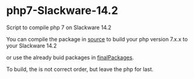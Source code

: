 # php7-Slackware-14.2

Script to compile php 7 on Slackware 14.2

You can compile the package in [source](https://github.com/ryuuzaki42/php7-Slackware-14.2/tree/master/source) to build your php version 7.x.x to your Slackware 14.2

or use the already buid packages in [finalPackages](https://github.com/ryuuzaki42/php7-Slackware-14.2/tree/master/finalPackages).

To build, the is not correct order, but leave the php for last.
